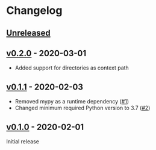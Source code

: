 # Changelog

## [Unreleased]

## [v0.2.0] - 2020-03-01

- Added support for directories as context path

## [v0.1.1] - 2020-02-03

- Removed mypy as a runtime dependency ([#1](https://github.com/westphahl/konverter/issues/1))
- Changed minimum required Python version to 3.7 ([#2](https://github.com/westphahl/konverter/issues/2))

## [v0.1.0] - 2020-02-01

Initial release

[unreleased]: https://github.com/westphahl/konverter/compare/v0.2.0...HEAD
[v0.2.0]: https://github.com/westphahl/konverter/compare/v0.1.1...v0.2.0
[v0.1.1]: https://github.com/westphahl/konverter/compare/v0.1.0...v0.1.1
[v0.1.0]: https://github.com/westphahl/konverter/releases/tag/v0.1.0
